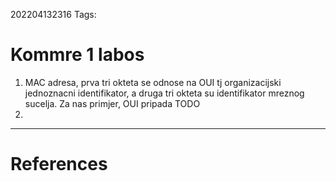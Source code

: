 202204132316
Tags: 

# Kommre 1 labos
1. MAC adresa, prva tri okteta se odnose na OUI tj organizacijski jednoznacni identifikator, a druga tri okteta su identifikator mreznog sucelja.
	Za nas primjer, OUI pripada TODO
2. 
---
# References